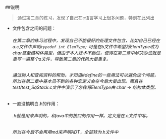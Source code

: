 ##说明
>通过第二章的练习，发现了自己在c语言学习上很多问题，特别在此列出
+ 文件包含之间的问题：  
	###### 在第二章的练习过程中，发现自己不能很好的处理文件包含，比如自己已经在a.c文件中声明```typedef int ElemType;``` 可是在b文件中希望将ElemType改为char甚至结构体类型，但由于本人技术不到位，使得在第二章中解决办法就是重写一遍整个a文件，导致第二章的代码大量重复。
	###### 通过别人和查阅资料的帮助，才知道#define的一些用法可以避免这个问题，所以在第二章中基本见不到的各种宏定义会在今后大量出现。而且在test/test_SqStack.c文件中演示了怎样将ElemType由 char -> 结构体类型。

+ 一直没搞明白.h的作用：  
	###### .h就是用来声明的，和java中的接口的作用一样。定义是在.c文件中写。
	###### 所以在今后不会再用md来声明ADT，全部转为.h文件中 
